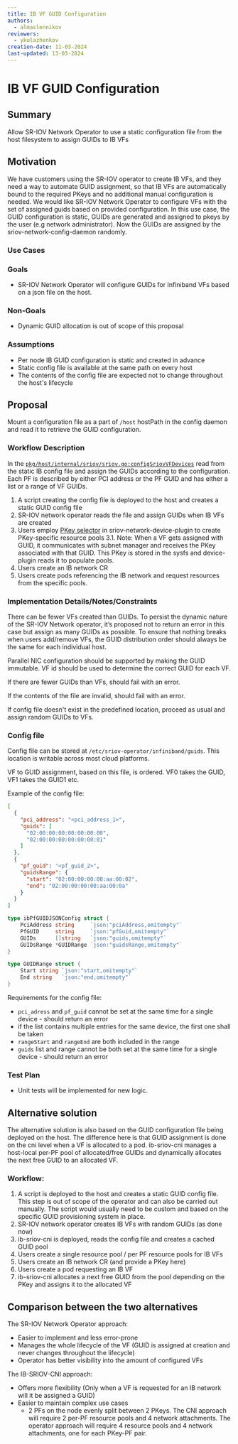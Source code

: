 ```yaml
---
title: IB VF GUID Configuration
authors:
  - almaslennikov
reviewers:
  - ykulazhenkov
creation-date: 11-03-2024
last-updated: 13-03-2024
---
```


# IB VF GUID Configuration

## Summary
Allow SR-IOV Network Operator to use a static configuration file from the host filesystem to assign GUIDs to IB VFs

## Motivation
We have customers using the SR-IOV operator to create IB VFs, and they need a way to automate GUID assignment,
so that IB VFs are automatically bound to the required PKeys and no additional manual configuration is needed.
We would like SR-IOV Network Operator to configure VFs with the set of assigned guids based on provided configuration.
In this use case, the GUID configuration is static, GUIDs are generated and assigned to pkeys by the user (e.g network administrator).
Now the GUIDs are assigned by the sriov-network-config-daemon randomly.

### Use Cases

### Goals

* SR-IOV Network Operator will configure GUIDs for Infiniband VFs based on a json file on the host.

### Non-Goals

* Dynamic GUID allocation is out of scope of this proposal


### Assumptions

* Per node IB GUID configuration is static and created in advance
* Static config file is available at the same path on every host
* The contents of the config file are expected not to change throughout the host's lifecycle

## Proposal

Mount a configuration file as a part of `/host` hostPath in the config daemon and read it to retrieve the GUID configuration.

### Workflow Description

In the [`pkg/host/internal/sriov/sriov.go:configSriovVFDevices`](https://github.com/togethercomputer/sriov-network-operator/blob/82a6d6fdce71bd88a0d9368fb1750488e9a8e4e2/pkg/host/internal/sriov/sriov.go#L458) read from the static IB config file
and assign the GUIDs according to the configuration. Each PF is described by either PCI address
or the PF GUID and has either a list or a range of VF GUIDs.

1. A script creating the config file is deployed to the host and creates a static GUID config file
2. SR-IOV network operator reads the file and assign GUIDs when IB VFs are created
3. Users employ [PKey selector](https://github.com/k8snetworkplumbingwg/sriov-network-device-plugin/pull/517) in sriov-network-device-plugin to create PKey-specific resource pools
   3.1. Note: When a VF gets assigned with GUID, it communicates with subnet manager and receives the PKey associated with that GUID. This PKey is stored in the sysfs and device-plugin reads it to populate pools.
4. Users create an IB network CR
5. Users create pods referencing the IB network and request resources from the specific pools.

### Implementation Details/Notes/Constraints

There can be fewer VFs created than GUIDs. To persist the dynamic nature of the SR-IOV Network operator,
it’s proposed not to return an error in this case but assign as many GUIDs as possible.
To ensure that nothing breaks when users add/remove VFs, the GUID distribution order should always be the same for each individual host.

Parallel NIC configuration should be supported by making the GUID immutable. VF id should be used to determine the correct GUID for each VF.

If there are fewer GUIDs than VFs, should fail with an error.

If the contents of the file are invalid, should fail with an error.

If config file doesn't exist in the predefined location, proceed as usual and assign random GUIDs to VFs.

### Config file

Config file can be stored at `/etc/sriov-operator/infiniband/guids`. This location is writable across most cloud platforms.

VF to GUID assignment, based on this file, is ordered. VF0 takes the GUID, VF1 takes the GUID1 etc.

Example of the config file:

```json
[
  {
    "pci_address": "<pci_address_1>",
    "guids": [
      "02:00:00:00:00:00:00:00",
      "02:00:00:00:00:00:00:01"
    ]
  },
  {
    "pf_guid": "<pf_guid_2>",
    "guidsRange": {
      "start": "02:00:00:00:00:aa:00:02",
      "end": "02:00:00:00:00:aa:00:0a"
    }
  }
]
```

```go
type ibPfGUIDJSONConfig struct {
    PciAddress string     `json:"pciAddress,omitempty"`
    PfGUID     string     `json:"pfGuid,omitempty"`
    GUIDs      []string   `json:"guids,omitempty"`
    GUIDsRange *GUIDRange `json:"guidsRange,omitempty"`
}

type GUIDRange struct {
    Start string `json:"start,omitempty"`
    End string   `json:"end,omitempty"`
}
```

Requirements for the config file:

* `pci_adress` and `pf_guid` cannot be set at the same time for a single device - should return an error
* if the list contains multiple entries for the same device, the first one shall be taken
* `rangeStart` and `rangeEnd` are both included in the range
* `guids` list and range cannot be both set at the same time for a single device - should return an error

### Test Plan

* Unit tests will be implemented for new logic.

## Alternative solution

The alternative solution is also based on the GUID configuration file being deployed on the host.
The difference here is that GUID assignment is done on the cni level when a VF is allocated to a pod.
ib-sriov-cni manages a host-local per-PF pool of allocated/free GUIDs and dynamically allocates the next free GUID to an allocated VF.

### Workflow:

1. A script is deployed to the host and creates a static GUID config file. This step is out of scope of the operator and can also be carried out manually. The script would usually need to be custom and based on the specific GUID provisioning system in place.
2. SR-IOV network operator creates IB VFs with random GUIDs (as done now)
3. ib-sriov-cni is deployed, reads the config file and creates a cached GUID pool
4. Users create a single resource pool / per PF resource pools for IB VFs
5. Users create an IB network CR (and provide a PKey here)
6. Users create a pod requesting an IB VF
7. ib-sriov-cni allocates a next free GUID from the pool depending on the PKey and assigns it to the allocated VF

## Comparison between the two alternatives

The SR-IOV Network Operator approach:
* Easier to implement and less error-prone
* Manages the whole lifecycle of the VF (GUID is assigned at creation and never changes throughout the lifecycle)
* Operator has better visibility into the amount of configured VFs

The IB-SRIOV-CNI approach:
* Offers more flexibility (Only when a VF is requested for an IB network will it be assigned a GUID)
* Easier to maintain complex use cases
    * 2 PFs on the node evenly split between 2 PKeys. The CNI approach will require 2 per-PF resource pools and 4 network attachments. The operator approach will require 4 resource pools and 4 network attachments, one for each PKey-PF pair.